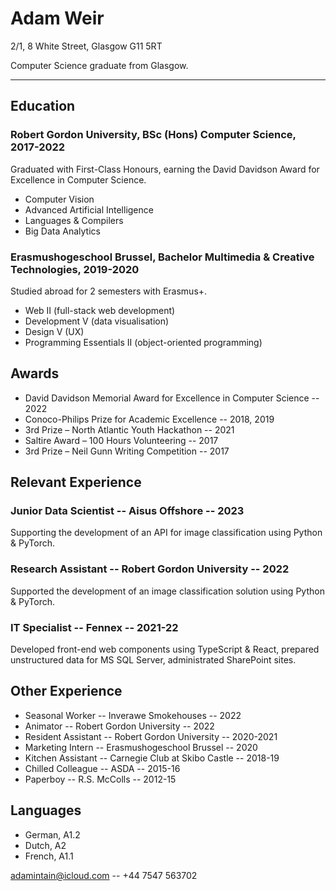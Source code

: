 # Adam Weir
2/1, 8 White Street, Glasgow G11 5RT

Computer Science graduate from Glasgow.

---

## Education
### Robert Gordon University, BSc (Hons) Computer Science, 2017-2022
Graduated with First-Class Honours, earning the David Davidson Award for Excellence in Computer Science.
- Computer Vision
- Advanced Artificial Intelligence
- Languages & Compilers
- Big Data Analytics

### Erasmushogeschool Brussel, Bachelor Multimedia & Creative Technologies, 2019-2020
Studied abroad for 2 semesters with Erasmus+.
- Web II (full-stack web development)
- Development V (data visualisation)
- Design V (UX)
- Programming Essentials II (object-oriented programming)

## Awards
- David Davidson Memorial Award for Excellence in Computer Science -- 2022
- Conoco-Philips Prize for Academic Excellence -- 2018, 2019
- 3rd Prize – North Atlantic Youth Hackathon -- 2021
- Saltire Award – 100 Hours Volunteering -- 2017
- 3rd Prize – Neil Gunn Writing Competition -- 2017

## Relevant Experience
### Junior Data Scientist -- Aisus Offshore -- 2023
Supporting the development of an API for image classification using Python & PyTorch.

### Research Assistant -- Robert Gordon University -- 2022
Supported the development of an image classification solution using Python & PyTorch.

### IT Specialist -- Fennex -- 2021-22
Developed front-end web components using TypeScript & React, prepared unstructured data for MS SQL Server, administrated SharePoint sites.

## Other Experience
- Seasonal Worker -- Inverawe Smokehouses -- 2022
- Animator -- Robert Gordon University -- 2022
- Resident Assistant -- Robert Gordon University -- 2020-2021
- Marketing Intern -- Erasmushogeschool Brussel -- 2020
- Kitchen Assistant -- Carnegie Club at Skibo Castle -- 2018-19
- Chilled Colleague -- ASDA -- 2015-16
- Paperboy -- R.S. McColls -- 2012-15

## Languages
- German, A1.2
- Dutch, A2
- French, A1.1

adamintain@icloud.com -- +44 7547 563702
